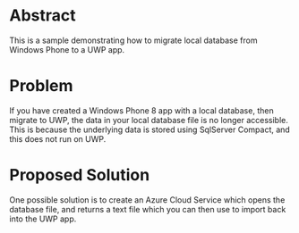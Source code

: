 # Abstract

This is a sample demonstrating how to migrate local database from Windows Phone to a UWP app. 

# Problem

If you have created a Windows Phone 8 app with a local database, then migrate to UWP, the data in your local database file is no longer accessible. This is because the underlying data is stored using SqlServer Compact, and this does not run on UWP.

# Proposed Solution

One possible solution is to create an Azure Cloud Service which opens the database file, and returns a text file which you can then use to import back into the UWP app. 
